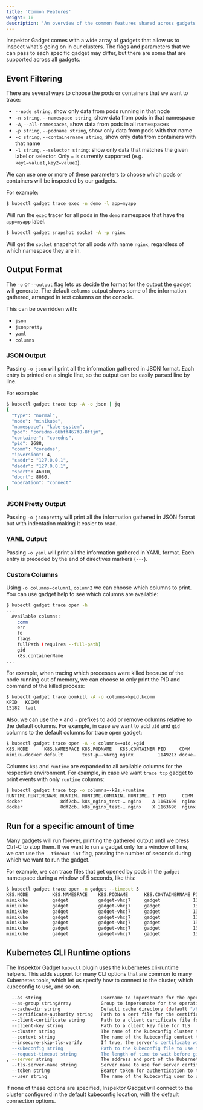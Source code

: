 ```yaml
---
title: 'Common Features'
weight: 10
description: 'An overview of the common features shared across gadgets'
---
```


Inspektor Gadget comes with a wide array of gadgets that allow us to
inspect what's going on in our clusters. The flags and parameters that we
can pass to each specific gadget may differ, but there are some that are
supported across all gadgets.

## Event Filtering

There are several ways to choose the pods or containers that we want to
trace:

 * `--node string`, show only data from pods running in that node
 * `-n string`, `--namespace string`, show data from pods in that namespace
 * `-A`, `--all-namespaces`, show data from pods in all namespaces
 * `-p string`, `--podname string`, show only data from pods with that name
 * `-c string`, `--containername string`, show only data from containers with that name
 * `-l string`, `--selector string`: show only data that matches the given
   label or selector. Only `=` is currently supported (e.g. `key1=value1,key2=value2`).

We can use one or more of these parameters to choose which pods or
containers will be inspected by our gadgets.

For example:

```bash
$ kubectl gadget trace exec -n demo -l app=myapp
```

Will run the `exec` tracer for all pods in the `demo` namespace that have
the `app=myapp` label.

```bash
$ kubectl gadget snapshot socket -A -p nginx
```

Will get the `socket` snapshot for all pods with name `nginx`, regardless
of which namespace they are in.

## Output Format

The `-o` or `--output` flag lets us decide the format for the output the
gadget will generate. The default `columns` output shows some of the
information gathered, arranged in text columns on the console.

This can be overridden with:
- `json`
- `jsonpretty`
- `yaml`
- `columns`

### JSON Output

Passing `-o json` will print all the information gathered in JSON format.
Each entry is printed on a single line, so the output can be easily parsed line by line.

For example:
```bash
$ kubectl gadget trace tcp -A -o json | jq
{
  "type": "normal",
  "node": "minikube",
  "namespace": "kube-system",
  "pod": "coredns-66bff467f8-8ftjm",
  "container": "coredns",
  "pid": 2688,
  "comm": "coredns",
  "ipversion": 4,
  "saddr": "127.0.0.1",
  "daddr": "127.0.0.1",
  "sport": 46010,
  "dport": 8080,
  "operation": "connect"
}
```

### JSON Pretty Output

Passing `-o jsonpretty` will print all the information gathered in JSON format but with indentation making it easier to read.

### YAML Output

Passing `-o yaml` will print all the information gathered in YAML format.
Each entry is preceded by the end of directives markers (`---`).

### Custom Columns

Using `-o columns=column1,column2` we can choose which columns to
print. You can use gadget help to see which columns are available:

```bash
$ kubectl gadget trace open -h
...
  Available columns:
    comm
    err
    fd
    flags
    fullPath (requires --full-path)
    gid
    k8s.containerName
...
```

For example, when tracing which processes were killed because of the node
running out of memory, we can choose to only print the PID and command of
the killed process:

```bash
$ kubectl gadget trace oomkill -A -o columns=kpid,kcomm
KPID   KCOMM
15182  tail
```

Also, we can use the `+` and `-` prefixes to add or remove columns relative to the default columns.
For example, in case we want to add `uid` and `gid` columns to the default columns for trace open gadget:

```bash
$ kubectl gadget trace open -A -o columns=+uid,+gid
K8S.NODE      K8S.NAMESPACE K8S.PODNAME   K8S.CONTAINER PID     COMM   FD ERR PATH                     UID        GID
miniku…docker default       test-p…-v6rqg nginx         1149213 docke… 3  0   /etc/ld.so.cache         0          0

```

Columns `k8s` and `runtime` are expanded to all available columns for the respective environment.
For example, in case we want `trace tcp` gadget to print events with only `runtime` columns:

```bash
$ kubectl gadget trace tcp -o columns=-k8s,+runtime
RUNTIME.RUNTIMENAME RUNTIM… RUNTIME.CONTAIN… RUNTIME… T PID      COMM     IP SRC                    DST
docker              8df2cb… k8s_nginx_test-… nginx    A 1163696  nginx    4  p/default/test-pod-67c r/10.244.0.1:58570
docker              8df2cb… k8s_nginx_test-… nginx    X 1163696  nginx    4  p/default/test-pod-67c r/10.244.0.1:58570
```

## Run for a specific amount of time

Many gadgets will run forever, printing the gathered output until we press
Ctrl-C to stop them. If we want to run a gadget only for a window of time,
we can use the `--timeout int` flag, passing the number of seconds during which
we want to run the gadget.

For example, we can trace files that get opened by pods in the `gadget`
namespace during a window of 5 seconds, like this:

```bash
$ kubectl gadget trace open -n gadget --timeout 5
K8S.NODE         K8S.NAMESPACE    K8S.PODNAME      K8S.CONTAINERNAME PID     COMM             FD    ERR PATH
minikube         gadget           gadget-vhcj7     gadget            1303299 gadgettracerman  3     0   /etc/ld.so.cache
minikube         gadget           gadget-vhcj7     gadget            1303299 gadgettracerman  3     0   /lib/x86_64-linux-gnu/libpthread.so.0
minikube         gadget           gadget-vhcj7     gadget            1303299 gadgettracerman  3     0   /lib/x86_64-linux-gnu/libseccomp.so.2
minikube         gadget           gadget-vhcj7     gadget            1303299 gadgettracerman  3     0   /lib/x86_64-linux-gnu/libc.so.6
minikube         gadget           gadget-vhcj7     gadget            1303299 gadgettracerman  3     0   /sys/kernel/mm/transparent_hugepage/hpage_pmd_size
minikube         gadget           gadget-vhcj7     gadget            1303299 gadgettracerman  6     0   /usr/bin/gadgettracermanager
minikube         gadget           gadget-vhcj7     gadget            1303299 gadgettracerman  6     0   /etc/localtime
```

## Kubernetes CLI Runtime options

The Inspektor Gadget `kubectl` plugin uses the [kubernetes
cli-runtime](https://github.com/kubernetes/cli-runtime) helpers. This adds
support for many CLI options that are common to many Kubernetes tools,
which let us specify how to connect to the cluster, which kubeconfig to
use, and so on.

```bash
  --as string                      Username to impersonate for the operation
  --as-group stringArray           Group to impersonate for the operation, this flag can be repeated to specify multiple groups.
  --cache-dir string               Default cache directory (default "/home/marga/.kube/cache")
  --certificate-authority string   Path to a cert file for the certificate authority
  --client-certificate string      Path to a client certificate file for TLS
  --client-key string              Path to a client key file for TLS
  --cluster string                 The name of the kubeconfig cluster to use
  --context string                 The name of the kubeconfig context to use
  --insecure-skip-tls-verify       If true, the server's certificate will not be checked for validity. This will make your HTTPS connections insecure
  --kubeconfig string              Path to the kubeconfig file to use for CLI requests.
  --request-timeout string         The length of time to wait before giving up on a single server request. Non-zero values should contain a corresponding time unit (e.g. 1s, 2m, 3h). A value of zero means don't timeout requests. (default "0")
, --server string                  The address and port of the Kubernetes API server
  --tls-server-name string         Server name to use for server certificate validation. If it is not provided, the hostname used to contact the server is used
  --token string                   Bearer token for authentication to the API server
  --user string                    The name of the kubeconfig user to use
```

If none of these options are specified, Inspektor Gadget will connect to the
cluster configured in the default kubeconfig location, with the default
connection options.
